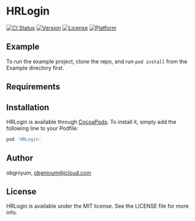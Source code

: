 # HRLogin

[![CI Status](http://img.shields.io/travis/obgniyum/HRLogin.svg?style=flat)](https://travis-ci.org/obgniyum/HRLogin)
[![Version](https://img.shields.io/cocoapods/v/HRLogin.svg?style=flat)](http://cocoapods.org/pods/HRLogin)
[![License](https://img.shields.io/cocoapods/l/HRLogin.svg?style=flat)](http://cocoapods.org/pods/HRLogin)
[![Platform](https://img.shields.io/cocoapods/p/HRLogin.svg?style=flat)](http://cocoapods.org/pods/HRLogin)

## Example

To run the example project, clone the repo, and run `pod install` from the Example directory first.

## Requirements

## Installation

HRLogin is available through [CocoaPods](http://cocoapods.org). To install
it, simply add the following line to your Podfile:

```ruby
pod 'HRLogin'
```

## Author

obgniyum, obgniyum@icloud.com

## License

HRLogin is available under the MIT license. See the LICENSE file for more info.
